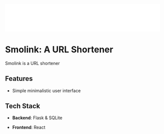 ![Logo](react-client/public/smolink.png)
# Smolink: A URL Shortener

Smolink is a URL shortener

## Features

- Simple minimalistic user interface

## Tech Stack
- **Backend**: Flask & SQLite

- **Frontend**: React
